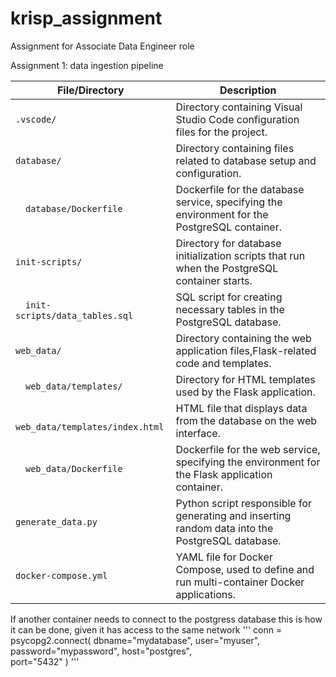 # krisp_assignment
Assignment for Associate Data Engineer role

Assignment 1: data ingestion pipeline

| **File/Directory**               | **Description**                                                                                   |
|----------------------------------|---------------------------------------------------------------------------------------------------|
| `.vscode/`                       | Directory containing Visual Studio Code configuration files for the project.                      |
| `database/`                      | Directory containing files related to database setup and configuration.                           |
| &emsp;`database/Dockerfile`          | Dockerfile for the database service, specifying the environment for the PostgreSQL container.     |
| `init-scripts/`                  | Directory for database initialization scripts that run when the PostgreSQL container starts.      |
| &emsp;`init-scripts/data_tables.sql` | SQL script for creating necessary tables in the PostgreSQL database.                              |
| `web_data/`                      | Directory containing the web application files,Flask-related code and templates.                  |
| &emsp;`web_data/templates/`          | Directory for HTML templates used by the Flask application.                                       |
| &emsp;`web_data/templates/index.html`| HTML file that displays data from the database on the web interface.                              |
| &emsp;`web_data/Dockerfile`          | Dockerfile for the web service, specifying the environment for the Flask application container.   |
| `generate_data.py`               | Python script responsible for generating and inserting random data into the PostgreSQL database.  |
| `docker-compose.yml`             | YAML file for Docker Compose, used to define and run multi-container Docker applications.         |


If another container needs to connect to the postgress database this is how it can be done, given it has access to the same network
'''
conn = psycopg2.connect(
    dbname="mydatabase",
    user="myuser",
    password="mypassword",
    host="postgres",  
    port="5432"
)
'''
